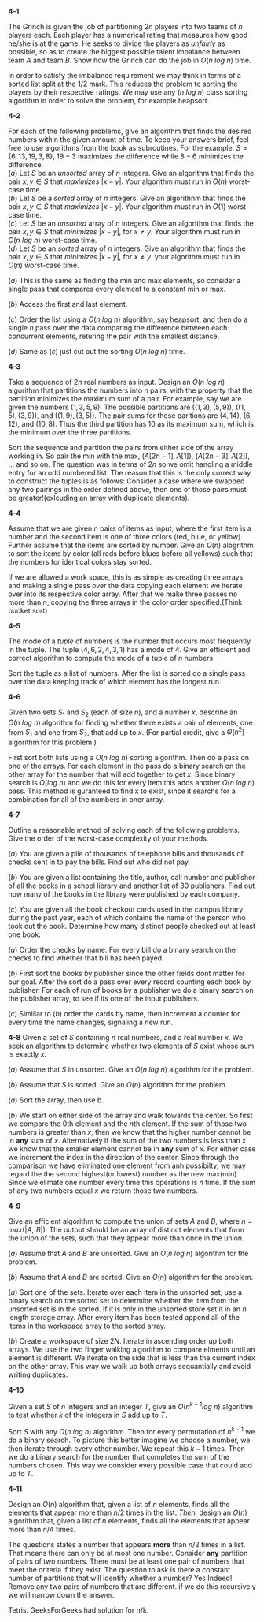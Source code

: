 **4-1**

The Grinch is given the job of partitioning $2n$ players into two teams of $n$ players each.  Each player has a numerical rating that measures how good he/she is at the game.  He seeks to divide the players as *unfairly* as possible, so as to create the biggest possible talent imbalance between team $A$ and team $B$. Show how the Grinch can do the job in $O(n \ log \ n)$ time.

In order to satisfy the imbalance requirement we may think in terms of a sorted list split at the $1/2$ mark.  This reduces the problem to sorting the players by their respective ratings.  We may use any $(n \ log \ n)$ class sorting algorithm in order to solve the problem, for example heapsort.

**4-2**

For each of the following problems, give an algorithm that finds the desired numbers within the given amount of time.  To keep your answers brief, feel free to use algorithms from the book as subroutines.  For the example, $S =\{6, 13, 19, 3, 8\}$, $19-3$ maximizes the difference while $8-6$ minimizes the difference.\
$(a)$ Let $S$ be an *unsorted* array of $n$ integers. Give an algorithm that finds the pair $x, y \in S$ that *maximizes* $|x-y|$. Your algorithm must run in $O(n)$ worst-case time.\
$(b)$ Let $S$ be a *sorted* array of $n$ integers. Give an algorithnm that finds the pair $x, y \in S$ that *maximizes* $|x-y|$. Your algorithm must run in $O(1)$ worst-case time.\
$(c)$ Let $S$ be an *unsorted* array of $n$ integers.  Give an algorithm that finds the pair $x, y \in S$ that *minimizes* $|x-y|$, for $x \neq y$. Your algorithm must run in $O(n \ log \ n)$ worst-case time.\
$(d)$ Let $S$ be an *sorted* array of $n$ integers.  Give an algorithm that finds the pair $x, y \in S$ that *minimizes* $|x-y|$, for $x \neq y$. your algorithm must run in $O(n)$ worst-case time.

$(a)$ This is the same as finding the min and max elements, so consider a single pass that compares every element to a constant min or max.

$(b)$ Access the first and last element.

$(c)$ Order the list using a $O(n \ log \ n)$ algorithm, say heapsort, and then do a single $n$ pass over the data comparing the difference between each concurrent elements, returing the pair with the smallest distance.

$(d)$  Same as $(c)$ just cut out the sorting $O(n \ log \ n)$ time.

**4-3**

Take a sequence of $2n$ real numbers as input. Design an $O(n \ log \ n)$ algorithm that partitions the numbers into $n$ pairs, with the property that the partition minimizes the maximum sum of a pair.  For example, say we are given the numbers $(1,3,5,9)$. The possible partitions are $((1,3),(5,9))$, $((1,5),(3,9))$, and $((1,9), (3,5))$. The pair sums for these paritions are $(4,14)$, $(6,12)$, and $(10, 8)$. Thus the third partition has $10$ as its maximum sum, which is the minimum over the three partitions.

Sort the sequence and partition the pairs from either side of the array working in. So pair the min with the max, $(A[2n - 1], A[1])$, $(A[2n - 3], A[2])$, $...$ and so on. The question was in terms of $2n$ so we omit handling a middle entry for an odd numbered list.  The reason that this is the only correct way to construct the tuples is as follows:  Consider a case where we swapped any two pairings in the order defined above, then one of those pairs must be greater!(exlcuding an array with duplicate elements).

**4-4**

Assume that we are given $n$ pairs of items as input, where the first item is a number and the second item is one of three colors (red, blue, or yellow). Further assume that the items are sorted by number. Give an $O(n)$ alogrithm to sort the items by color (all reds before blues before all yellows) such that the numbers for identical colors stay sorted.

If we are allowed a work space, this is as simple as creating three arrays and making a single pass over the data copying each element we iterate over into its respective color array.  After that we make three passes no more than $n$, copying the three arrays in the color order specified.(Think bucket sort)

**4-5**

The mode of a *tuple* of numbers is the number that occurs most frequently in the tuple. The tuple $(4,6,2,4,3,1)$ has a mode of $4$. Give an efficient and correct algorithm to compute the mode of a tuple of $n$ numbers.

Sort the tuple as a list of numbers.  After the list is sorted do a single pass over the data keeping track of which element has the longest run.

**4-6**

Given two sets $S_1$ and $S_2$ (each of size *n*), and a number $x$, describe an $O(n \ log \ n)$ algorithm for finding whether there exists a pair of elements, one from $S_1$ and one from $S_2$, that add up to $x$. (For partial credit, give a $\Theta(n^2)$ algorithm for this problem.)

First sort both lists using a $O(n \ log \ n)$ sorting algorithm.  Then do a pass on one of the arrays.  For each element in the pass do a binary search on the other array for the number that will add together to get $x$. Since binary search is $O(log \ n)$ and we do this for every item this adds another $O(n \ log \ n)$ pass. This method is guranteed to find x to exist, since it searchs for a combination for all of the numbers in oner array.

**4-7**

Outline a reasonable method of solving each of the following problems.  Give the order of the worst-case complexity of your methods.

($a$) You are given a pile of thousands of telephone bills and thousands of checks sent in to pay the bills.  Find out who did not pay.

($b$) You are given a list containing the title, author, call number and publisher of all the books in a school library and another list of 30 publishers.  Find out how many of the books in the library were published by each company.

($c$) You are given all the book checkout cards used in the campus library during the past year, each of which contains the name of the person who took out the book.  Determine how many distinct people checked out at least one book.

($a$) Order the checks by name.  For every bill do a binary search on the checks to find whether that bill has been payed.

($b$)  First sort the books by publisher since the other fields dont matter for our goal.  After the sort do a pass over every record counting each book by publisher.  For each of run of books by a publisher we do a binary search on the publisher array, to see if its one of the input publishers.

($c$) Similiar to ($b$) order the cards by name, then increment a counter for every time the name changes, signaling a new run.

**4-8**
Given a set of $S$ containing $n$ real numbers, and a real number $x$.  We seek an algorithm to determine whether two elements of $S$ exist whose sum is exactly $x$.

($a$) Assume that $S$ in unsorted.  Give an $O(n \ log \ n)$ algorithm for the problem.

($b$) Assume that $S$ is sorted.  Give an $O(n)$ algorithm for the problem.

($a$) Sort the array, then use b.

($b$) We start on either side of the array and walk towards the center. So first we compare the $0$th element and the $n$th element. If the sum of those two numbers is greater than $x$, then we know that the higher number cannot be in **any** sum of $x$.  Alternatively if the sum of the two numbers is less than $x$ we know that the smaller element cannot be in **any**  sum of $x$.  For either case we increment the index in the direction of the center.  Since through the comparison we have eliminated one element from anh possibilty, we may regard the the second highest(or lowest) number as the new max(min).  Since we elimate one number every time this operations is $n$ time.  If the sum of any two numbers equal $x$ we return those two numbers.

**4-9**

Give an efficient algorithm to compute the union of sets $A$ and $B$, where $n = max(|A,|B|)$. The output should be an array of distinct elements that form the union of the sets, such that they appear more than once in the union.

($a$) Assume that $A$ and $B$ are unsorted. Give an $O(n \ log \ n)$ algorithm for the problem.

($b$) Assume that $A$ and $B$ are sorted. Give an $O(n)$ algorithm for the problem.

($a$) Sort one of the sets.  Iterate over each item in the unsorted set, use a binary search on the sorted set to determine whether the item from the unsorted set is in the sorted. If it is only in the unsorted store set it in an $n$ length storage array.  After every item has been tested append all of the items in the workspace array to the
sorted array.

($b$)  Create a workspace of size $2N$. Iterate in ascending order up both arrays.  We use the two finger walking algorithm to compare elments until an element is different. We iterate on the side that is less than the current index on the other array. This way we walk up both arrays sequantially and avoid writing duplicates.

**4-10**

Given a set $S$ of $n$ integers and an integer $T$, give an $O(n^{k-1}log \ n)$ algorithm to test whether $k$ of the integers in $S$ add up to $T$.

Sort $S$ with any $O(n \ log \ n)$ algorithm.  Then for every permutation of $n^{k-1}$ we do a binary search.  To picture this better imagine we choose a number, we then iterate through every other number. We repeat this $k-1$ times.  Then we do a binary search for the number that completes the sum of the numbers chosen.  This way we consider every possible case that could add up to $T$.

**4-11**

Design an $O(n)$ algorithm that, given a list of $n$ elements, finds all the elements that appear more than $n/2$ times in the list.  *Then,* design an $O(n)$ algorithm that,
given a list of $n$ elements, finds all the elements that appear more than $n/4$ times.

The questions states a number that appears **more** than $n/2$ times in a list.  That means there can only be at most one number.  Consider **any** partition of pairs of two numbers.  There must be at least one pair of numbers that meet the criteria if they exist.  The question to ask is there a constant number of partitions that will identify whether a number? Yes Indeed!  Remove any two pairs of numbers that are different. if we do this recursively we will narrow down the answer.

Tetris.   GeeksForGeeks had solution for n/k.

<!--  -->